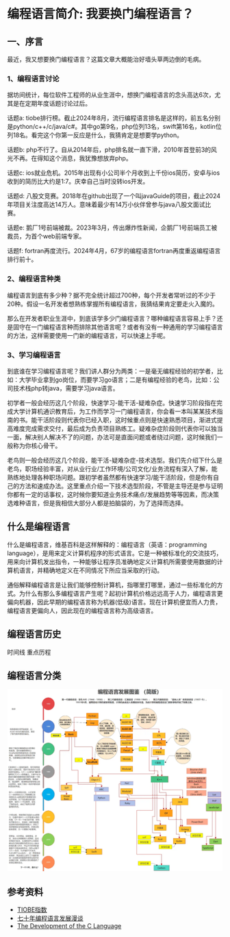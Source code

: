 # 编程语言简介: 我要换门编程语言？

## 一、序言

最近，我又想要换门编程语言？这篇文章大概能治好墙头草两边倒的毛病。

### 1、编程语言讨论

据坊间统计，每位软件工程师的从业生涯中，想换门编程语言的念头高达6次，尤其是在定期年度话题讨论过后。

话题a: tiobe排行榜。截止2024年8月，流行编程语言排名是这样的，前五名分别是python/c++/c/java/c#。其中go第9名，php位列13名，swift第16名，kotlin位列18名。看完这个你第一反应是什么，我猜肯定是想要学python。

话题b: php不行了。自从2014年后，php排名就一直下滑，2010年首登前3的风光不再。在得知这个消息，我犹豫想放弃php。

话题c: ios就业危机。2015年出现有小公司半个月收到上千份ios简历，安卓与ios收到的简历比大约是1:7。庆幸自己当时没转ios开发。

话题d: 八股文竞赛。2018年在github出现了一个叫javaGuide的项目，截止2024年项目关注度高达14万人。意味着最少有14万小伙伴曾参与java八股文面试比赛。

话题e: 鹅厂1号前端被裁。2023年3月，传出爆炸性新闻，企鹅厂1号前端员工被裁员，为首个web前端专家。

话题f: fortran再度流行。2024年4月，67岁的编程语言fortran再度重返编程语言排行前十。

### 2、编程语言种类

编程语言到底有多少种？据不完全统计超过700种，每个开发者常听过的不少于20种。假设一名开发者想熟练掌握所有编程语言，我猜结果肯定要走火入魔的。

那么在开发者职业生涯中，到底该学多少门编程语言？哪种编程语言容易上手？还是固守在一门编程语言种而排除其他语言呢？或者有没有一种通用的学习编程语言的方法，这样需要使用一门新的编程语言，可以快速上手呢。

### 3、学习编程语言

到底谁在学习编程语言呢？我们讲人群分为两类：一是毫无编程经验的初学者，比如：大学毕业拿到go岗位，而要学习go语言；二是有编程经验的老鸟，比如：公司技术栈php转java，需要学习java语言。

初学者一般会经历这几个阶段，快速学习-能干活-疑难杂症。快速学习阶段指在完成大学计算机通识教育后，为工作而学习一门编程语言，你会看一本叫某某技术指南的书。能干活阶段则代表你已经入职，这时候重点则是快速熟悉项目，渐进式提高难度完成需求交付，最后成为负责项目熟练工。疑难杂症阶段则代表你可以独当一面，解决别人解决不了的问题，办法可是直面问题或者绕过问题，这时候我们一般称为你核心骨干。

老鸟则一般会经历这几个阶段，能干活-疑难杂症-技术选型。我们先介绍下什么是老鸟，职场经验丰富，对从业行业/工作环境/公司文化/业务流程有深入了解，能熟练地处理各种职场问题。跟初学者虽然都有快速学习/能干活阶段，但是你有自己的方法和速成办法。这里重点介绍一下技术选型阶段，不管是主导还是参与证明你都有一定的话事权，这时候你要知道业务技术痛点/发展趋势等等因素，而决策选难种语言，但是我相信大部分人都是拍脑袋的，为了选择而选择。

## 什么是编程语言

什么是编程语言，维基百科是这样解释的：编程语言（英语：programming language），是用来定义计算机程序的形式语言。它是一种被标准化的交流技巧，用来向计算机发出指令，一种能够让程序员准确地定义计算机所需要使用数据的计算机语言，并精确地定义在不同情况下所应当采取的行动。

通俗解释编程语言是让我们能够控制计算机，指哪里打哪里，通过一些标准化的方式。为什么有那么多编程语言产生呢？起初计算机价格远远高于人力，编程语言更偏向机器，因此早期的编程语言称为机器(低级)语言。现在计算机便宜而人力贵，编程语言更偏向人，因此现在的编程语言称为高级语言。

## 编程语言历史

时间线
重点历程

## 编程语言分类

![编程语言发展图鉴](./assets/编程语言简介-编程语言发展图鉴.png)

## 参考资料
- [TIOBE指数](https://www.tiobe.com/tiobe-index/)
- [七十年编程语言发展漫谈](https://mp.weixin.qq.com/s/j1uIcYeq1nDjZSMCDti2Cg)
- [The Development of the C Language](https://www.bell-labs.com/usr/dmr/www/chist.html)